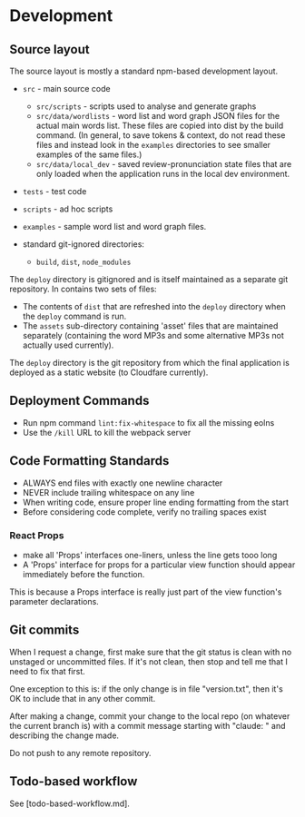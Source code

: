 # Development

## Source layout

The source layout is mostly a standard npm-based development layout.

* `src` - main source code
  * `src/scripts` - scripts used to analyse and generate graphs
  * `src/data/wordlists` - word list and word graph JSON files for the actual main words list.
    These files are copied into dist by the build command. (In general, to save tokens & context, 
    do not read these files and instead look in the `examples` directories to see smaller examples of the same files.)
  * `src/data/local_dev` - saved review-pronunciation state files that are only loaded
    when the application runs in the local dev environment.
    
* `tests` - test code
* `scripts` - ad hoc scripts
* `examples` - sample word list and word graph files.

* standard git-ignored directories:
   * `build`, `dist`, `node_modules`
   
The `deploy` directory is gitignored and is itself maintained as a 
separate git repository. In contains two sets of files:

* The contents of `dist` that are refreshed into the `deploy` directory
  when the `deploy` command is run.
* The `assets` sub-directory containing 'asset' files that are maintained separately
  (containing the word MP3s and some alternative MP3s not actually used currently).

The `deploy` directory is the git repository from which the final application
is deployed as a static website (to Cloudfare currently).
  

## Deployment Commands

* Run npm command `lint:fix-whitespace` to fix all the missing eolns
* Use the `/kill` URL to kill the webpack server


## Code Formatting Standards

* ALWAYS end files with exactly one newline character
* NEVER include trailing whitespace on any line
* When writing code, ensure proper line ending formatting from the start
* Before considering code complete, verify no trailing spaces exist

### React Props
* make all 'Props' interfaces one-liners, unless the line gets tooo long
* A 'Props' interface for props for a particular view function should appear immediately before the function.

This is because a Props interface is really just part of the view function's parameter declarations.


## Git commits

When I request a change, first make sure that the git status is clean with no unstaged or
uncommitted files. If it's not clean, then stop and tell me that I need to fix that first.

One exception to this is: if the only change is in file "version.txt", then it's OK to 
include that in any other commit.

After making a change, commit your change to the local repo (on whatever the current branch is)
with a commit message starting with "claude: " and describing the change made.

Do not push to any remote repository.


## Todo-based workflow

See [todo-based-workflow.md].
